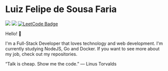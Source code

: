 # Luiz Felipe de Sousa Faria

<a href="https://www.linkedin.com/in/luiz-felipe-de-sousa-faria-8a0ba91a8/" target="_blank"><img src="https://img.shields.io/badge/LinkedIn-0077B5?style=for-the-badge&logo=linkedin&logoColor=white"></img></a>
<a href="mailto:lutilipe02@hotmail.com" target="_blank"><img src="https://img.shields.io/badge/Gmail-D14836?style=for-the-badge&logo=gmail&logoColor=white"></img></a>
[![LeetCode Badge](https://img.shields.io/badge/-LeetCode-FFA116?style=for-the-badge&logo=LeetCode&logoColor=black)](https://leetcode.com/lutilipe/)

Hello! 👋  

I'm  a Full-Stack Developer that loves technology and web development. I'm currently studying NodeJS, Go and Docker. If you want to see more about my job, check out my repositories.     


“Talk is cheap. Show me the code.”
― Linus Torvalds  
